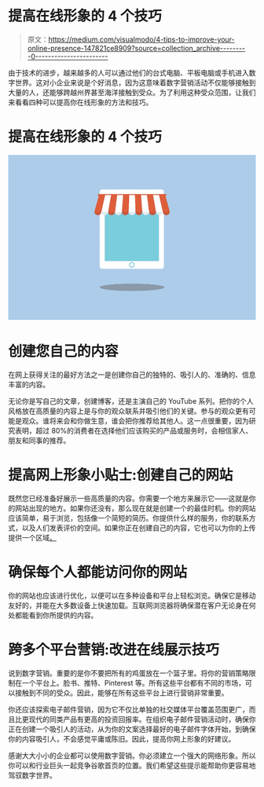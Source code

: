 # 提高在线形象的 4 个技巧

> 原文：<https://medium.com/visualmodo/4-tips-to-improve-your-online-presence-147821ce8909?source=collection_archive---------0----------------------->

由于技术的进步，越来越多的人可以通过他们的台式电脑、平板电脑或手机进入数字世界。这对小企业来说是个好消息，因为这意味着数字营销活动不仅能够接触到大量的人，还能够跨越州界甚至海洋接触到受众。为了利用这种受众范围，让我们来看看四种可以提高你在线形象的方法和技巧。

# 提高在线形象的 4 个技巧

![](img/08035162e2a05b556b2ba5375f88c875.png)

# 创建您自己的内容

在网上获得关注的最好方法之一是创建你自己的独特的、吸引人的、准确的、信息丰富的内容。

无论你是写自己的文章，创建博客，还是主演自己的 YouTube 系列。把你的个人风格放在高质量的内容上是与你的观众联系并吸引他们的关键。参与的观众更有可能是观众。谁将来会和你做生意，谁会把你推荐给其他人。这一点很重要，因为研究表明，超过 80%的消费者在选择他们应该购买的产品或服务时，会相信家人、朋友和同事的推荐。

# 提高网上形象小贴士:创建自己的网站

既然您已经准备好展示一些高质量的内容。你需要一个地方来展示它——这就是你的网站出现的地方。如果你还没有，那么现在就是创建一个的最佳时机。你的网站应该简单，易于浏览，包括像一个简短的简历。你提供什么样的服务，你的联系方式，以及人们发表评价的空间。如果你正在创建自己的内容，它也可以为你的上传提供一个区域[。](https://visualmodo.com/what-makes-windows-and-wordpress-work-so-well-together/)

# 确保每个人都能访问你的网站

你的网站也应该进行优化，以便可以在多种设备和平台上轻松浏览。确保它是移动友好的，并能在大多数设备上快速加载。互联网浏览器将确保潜在客户无论身在何处都能看到你所提供的内容。

# 跨多个平台营销:改进在线展示技巧

说到数字营销。重要的是你不要把所有的鸡蛋放在一个篮子里。将你的营销策略限制在一个平台上。脸书、推特、Pinterest 等。所有这些平台都有不同的市场，可以接触到不同的受众。因此，能够在所有这些平台上进行营销非常重要。

你还应该探索电子邮件营销，因为它不仅比单独的社交媒体平台覆盖范围更广，而且比更现代的同类产品有更高的投资回报率。在组织电子邮件营销活动时，确保你正在创建一个吸引人的活动，从为你的文案选择最好的电子邮件字体开始，到确保你的内容吸引人，不会感觉平庸或陈旧。因此，提高你网上形象的好建议。

感谢大大小小的企业都可以使用数字营销。你必须建立一个强大的网络形象。所以你可以和行业巨头一起竞争谷歌首页的位置。我们希望这些提示能帮助你更容易地驾驭数字世界。